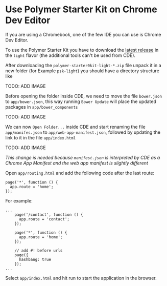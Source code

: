 # Use Polymer Starter Kit on Chrome Dev Editor

If you are using a Chromebook, one of the few IDE you can use is Chrome Dev Editor.

To use the Polymer Starter Kit you have to download the [latest release](https://github.com/PolymerElements/polymer-starter-kit/releases) in the `light` flavor (the additional tools can't be used from CDE).

After downloading the `polymer-starter0kit-light-*.zip` file unpack it in a new folder (for Example `psk-light`) you should have a directory structure like 

TODO: ADD IMAGE

Before opening the folder inside CDE, we need to move the file `bower.json` to `app/bower.json`, this way running `Bower Update` will place the updated packages in `app/bower_components`

TODO: ADD IMAGE

We can now `Open Folder...` inside CDE and start renaming the file `app/manifes.json` to `app/web-app-manifest.json`, followed by updating the link to it in the file `app/index.html`

TODO: ADD IMAGE

*This change is needed because `manifest.json` is interpreted by CDE as a Chrome App Manifest and the web app manifest is slightly different*

Open `app/routing.html` and add the following code after the last route:

```
page('*', function () {
  app.route = 'home';
});
```

For example:

```
...
    page('/contact', function () {
      app.route = 'contact';
    });
    
    page('*', function () {
      app.route = 'home';
    });

    // add #! before urls
    page({
      hashbang: true
    });
...
```


Select `app/index.html` and hit run to start the application in the browser.
